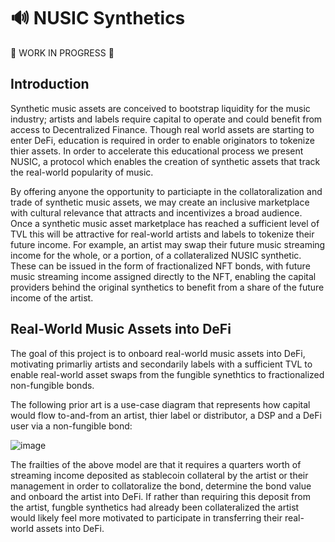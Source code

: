 # 🔊 NUSIC Synthetics

👷 WORK IN PROGRESS 👷

## Introduction

Synthetic music assets are conceived to bootstrap liquidity for the music industry; artists and labels require capital to operate and could benefit from access to Decentralized Finance. Though real world assets are starting to enter DeFi, education is required in order to enable originators to tokenize thier assets. In order to accelerate this educational process we present NUSIC, a protocol which enables the creation of synthetic assets that track the real-world popularity of music.

By offering anyone the opportunity to particiapte in the collatoralization and trade of synthetic music assets, we may create an inclusive marketplace with cultural relevance that attracts and incentivizes a broad audience. Once a synthetic music asset marketplace has reached a sufficient level of TVL this will be attractive for real-world artists and labels to tokenize their future income. For example, an artist may swap their future music streaming income for the whole, or a portion, of a collateralized NUSIC synthetic. These can be issued in the form of fractionalized NFT bonds, with future music streaming income assigned directly to the NFT, enabling the capital providers behind the original synthetics to benefit from a share of the future income of the artist.

## Real-World Music Assets into DeFi

The goal of this project is to onboard real-world music assets into DeFi, motivating primarliy artists and secondarily labels with a sufficient TVL to enable real-world asset swaps from the fungible synethtics to fractionalized non-fungible bonds.

The following prior art is a use-case diagram that represents how capital would flow to-and-from an artist, thier label or distributor, a DSP and a DeFi user via a non-fungible bond:

![image](https://user-images.githubusercontent.com/75082835/130720928-890695d9-1058-4d23-bdd5-bf572a4f2290.png)

The frailties of the above model are that it requires a quarters worth of streaming income deposited as stablecoin collateral by the artist or their management in order to collatoralize the bond, determine the bond value and onboard the artist into DeFi. If rather than requiring this deposit from the artist, fungble synthetics had already been collateralized the artist would likely feel more motivated to participate in transferring their real-world assets into DeFi.
